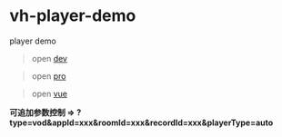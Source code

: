# vh-player-demo
player demo

> open [dev](https://erluzi.github.io/vh-player-demo/dev/)

> open [pro](https://erluzi.github.io/vh-player-demo/pro/)

> open [vue](https://erluzi.github.io/vh-player-demo/vue3/)

**可追加参数控制 => ?type=vod&appId=xxx&roomId=xxx&recordId=xxx&playerType=auto**
